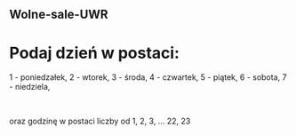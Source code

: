 ## Wolne-sale-UWR

# Podaj dzień w postaci:
1 - poniedzałek,
2 - wtorek,
3 - środa,
4 - czwartek,
5 - piątek,
6 - sobota,
7 - niedziela,

<br>

oraz godzinę w postaci liczby od 1, 2, 3, ... 22, 23
